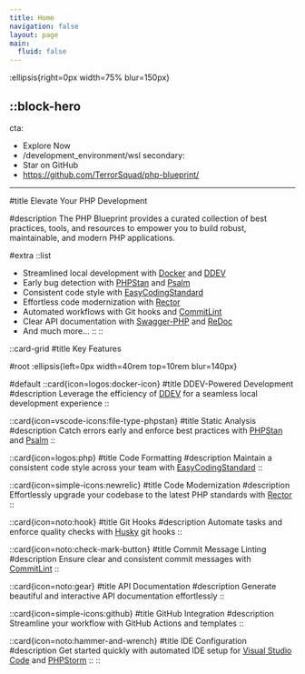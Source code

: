 ```yaml
---
title: Home
navigation: false
layout: page
main:
  fluid: false
---
```


:ellipsis{right=0px width=75% blur=150px}

::block-hero
---
cta:
  - Explore Now
  - /development_environment/wsl
secondary:
  - Star on GitHub
  - https://github.com/TerrorSquad/php-blueprint/
---

#title
Elevate Your PHP Development

#description
The PHP Blueprint provides a curated collection of best practices, tools, and resources to empower you to build robust, maintainable, and modern PHP applications.

#extra
  ::list
  - Streamlined local development with [Docker](https://www.docker.com/) and [DDEV](https://www.ddev.com/)
  - Early bug detection with [PHPStan](https://phpstan.org/) and [Psalm](https://psalm.dev/)
  - Consistent code style with [EasyCodingStandard](https://github.com/easy-coding-standard/easy-coding-standard)
  - Effortless code modernization with [Rector](https://getrector.org/)
  - Automated workflows with Git hooks and [CommitLint](https://commitlint.js.org/) 
  - Clear API documentation with [Swagger-PHP](https://zircote.github.io/swagger-php/) and [ReDoc](https://github.com/Redocly/redoc)
  - And much more...
  ::
::

::card-grid
#title
Key Features

#root
:ellipsis{left=0px width=40rem top=10rem blur=140px}

#default
  ::card{icon=logos:docker-icon}
  #title
  DDEV-Powered Development
  #description
  Leverage the efficiency of [DDEV](https://www.ddev.com/) for a seamless local development experience
  ::

  ::card{icon=vscode-icons:file-type-phpstan}
  #title
  Static Analysis
  #description
  Catch errors early and enforce best practices with [PHPStan](https://phpstan.org/) and [Psalm](https://psalm.dev/)
  ::

  ::card{icon=logos:php}
  #title
  Code Formatting
  #description
  Maintain a consistent code style across your team with [EasyCodingStandard](https://github.com/easy-coding-standard/easy-coding-standard)
  ::

  ::card{icon=simple-icons:newrelic}
  #title
  Code Modernization
  #description
  Effortlessly upgrade your codebase to the latest PHP standards with [Rector](https://getrector.org/)
  ::

  ::card{icon=noto:hook}
  #title
  Git Hooks
  #description
  Automate tasks and enforce quality checks with [Husky](https://typicode.github.io/husky/) git hooks
  ::

  ::card{icon=noto:check-mark-button}
  #title
  Commit Message Linting
  #description
  Ensure clear and consistent commit messages with [CommitLint](https://commitlint.js.org/) 
  ::

  ::card{icon=noto:gear}
  #title
  API Documentation
  #description
  Generate beautiful and interactive API documentation effortlessly
  ::

  ::card{icon=simple-icons:github}
  #title
  GitHub Integration
  #description
  Streamline your workflow with GitHub Actions and templates
  ::

  ::card{icon=noto:hammer-and-wrench}
  #title
  IDE Configuration
  #description
  Get started quickly with automated IDE setup for [Visual Studio Code](https://code.visualstudio.com/) and [PHPStorm](https://www.jetbrains.com/phpstorm/)
  ::
::
